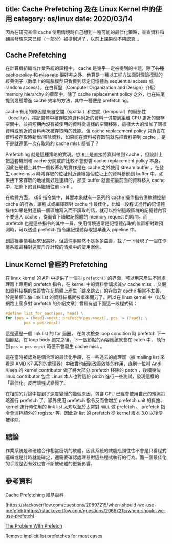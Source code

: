 title: Cache Prefetching 及在 Linux Kernel 中的使用
category: os/linux
date: 2020/03/14
---
因為在研究某個 cache 使用情境時自己想到一種可能的最佳化策略，查查資料和翻書發現原來已經（一部分）被提到過了，以前上課果然不夠認真...

## Cache Prefetching

在計算機組織或作業系統的課程中， cache 是幾乎一定被提到的主題，除了~~各種 cache policy 和 miss rate 很好考之外~~，他算是一種以工程方法面對理論模型的經典例子（數學上的電腦模型只負責到認定記憶體為 sequential access 或 random access），在白算盤（Computer Organization and Design）介紹 memory hierarchy 的章節中，除了 cache replacement policy 之外，也在結尾提到幾種增進 cache 效率的方法，其中一種便是 prefetching。

cache 有用的原因是來自空間（spatial）和空間（temporal）的局部性（locality），將記憶體中被存取的資料附近的資料一併帶到距離 CPU 更近的儲存空間中，並把短期內沒有被使用的資料從這樣的空間移除，這樣大大的增加了同樣資料或附近的資料再次被存取時的效能。但 cache replacement policy 只負責在資料被存取時新增/移除資料，如果能在資料被存取前就先把資料帶到 cache ，是不是就連第一次存取時的 cache miss 都省了？

Prefetching 就是這種策略的實現。想法上是直接將資料帶到 cache ，但設計上把這套機制和 cache 分開或許比較不會影響 cache replacement policy 本身。因此在硬體上其中一個較著名的實作是在 cache 之外使用 stream buffer ，在發生 cache miss 時將存取的位址附近連續幾個位址上的資料移動到 buffer 中，如果接下來存取的地址剛好是連續的，那麼 buffer 就會把最前面的資料移入 cache 中，把剩下的資料繼續往前 shift 。

在軟體方面， x86 指令集中，其實本來就有一系列的 cache 操作指令供軟體控制 cache 的行為，讓程式或編譯器對 cache 作最佳化，比如一段程式進行的記憶體操作如果是對連續一個區塊寫入而不讀取的話，就可以控制這段區塊的記憶體內容不要進入 cache ，從而省下讀取記憶體的 memory request 的時間。而 prefetch 也是這些指令的其中一員，使用情境通常是記憶體存取的位置相對難預測時，可以透過 prefetch 指令讓記憶體存取提早進入 pipeline 中。

到這裡事情看起來很美好，但這件事顯然不是多多益善，找了一下發現了一個在作業系統這種對速度斤斤計較的情境中的使用案例。

## Linux Kernel 曾經的 Prefetching

在 linux kernel 的 API 中提供了一個叫 `prefetch()` 的界面，可以用來產生不同處理器上專用的 prefetch 指令，在 kernel 中的資料會講求減少 cache miss ，又假如資料結構的性質會在記憶體上產生「跳來跳去」的存取對 cache 相當不友善，於是某個叫做 link list 的資料結構就被拿來開刀了。所以在 linux kernel 中（以及網路上衆多對 prefetch 的介紹文章）曾經有過下面這一段程式碼：

```C
#define list_for_each(pos, head) \
for (pos = (head)->next; prefetch(pos->next), pos != (head); \
        pos = pos->next)
```

這是遍歷一個 link list 的 for 迴圈， 在每次檢查 loop condition 時 prefetch 下一個節點，在 loop body 跑完之後，下一個節點的內容應該就會在 catch 中， 執行到 `pos = pos->next` 時便不會發生 cache miss 。

這在當時被認為是個合理的最佳化手段，在一些過去的處理器（據 mailing list 來看是 AMD K7 系列的處理器）中確實也起到改善效能的作用，直到一位叫 Andi Kleen 的 kernel contributor 做了將大部分 prefetch 移除的 patch ，後續幾位 linux contributor 包含 Linus 本人也對這份 patch 進行一些測試，發現這樣的「最佳化」反而讓程式變慢了。

在相關的討論中提到了速度變慢的幾個原因，包含 CPU 已經會使用自己的預測策略進行 prefetch 了，額外使用 prefetch 指令反而會增加 prefetch unit 的負擔、 kernel 運行時使用的 link list 太短以至於太常對 `NULL` 做 prefetch 、 prefetch 指令會消耗額外的 register 等。因此對 list 的 prefetch 從 kernel 版本 3.0 以後便被移除。

## 結論

作業系統是和硬體合作相當密切的軟體，因此系統的效能瓶頸往往不會是只看程式邏輯或是計時就能確定，還需要確認處理器對這些程式執行的行為。而一個最佳化的手段是否有效也會不斷被硬體的更新影響。

## 參考資料

[Cache Prefetching 維基百科](https://en.wikipedia.org/wiki/Cache_prefetching)

[https://stackoverflow.com/questions/20697215/when-should-we-use-prefetch](https://stackoverflow.com/questions/20697215/when-should-we-use-prefetch)

[The Problem With Prefetch](https://lwn.net/Articles/444336/)

[Remove implicit list prefetches for most cases](https://lwn.net/Articles/404033/)